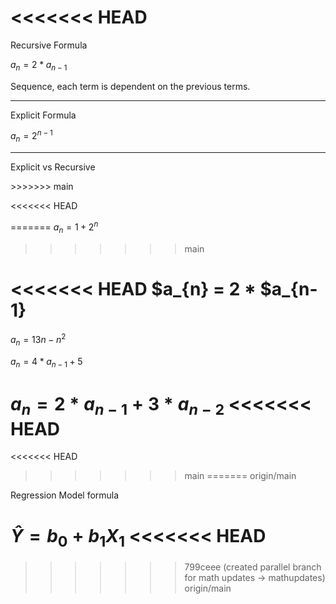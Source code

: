 <!-- $_{n+1}$ -->
<<<<<<< HEAD
=======

<!-- ![\Large x=\frac{-b\pm\sqrt{b^2-4ac}}{2a}](https://latex.codecogs.com/svg.latex?\Large&space;x=\frac{-b\pm\sqrt{b^2-4ac}}{2a}) -->

<!-- $$\sum_{i=1}^n X_i$$ -->

<!-- $k_{n+1}$ -->

<p>Recursive Formula</p>

$a_{n}=2*a_{n-1}$

<p>Sequence, each term is dependent on the previous terms.</p>

<hr/>

<p>Explicit Formula</p>

$a_{n}=2^{n-1}$

<hr/>
<!-- <p>Sequence where each term is found by using number of terms</p> -->

<p>Explicit vs Recursive</p>
>>>>>>> main

<!-- ![\Large x=\frac{-b\pm\sqrt{b^2-4ac}}{2a}](https://latex.codecogs.com/svg.latex?\Large&space;x=\frac{-b\pm\sqrt{b^2-4ac}}{2a}) -->

<<<<<<< HEAD
<!-- $$\sum_{i=1}^n X_i$$ -->
=======
$a_{n}=1+2^n$
>>>>>>> main

<!-- $k_{n+1}$ -->

<<<<<<< HEAD
$a_{n} = 2 * $a_{n-1}
=======
$a_{n}=13{n}-{n}^2$


$a_{n}=4*a_{n-1}+5$


$a_{n} =2 * a_{n-1} + 3 * a_{n-2}$
<<<<<<< HEAD
=======
<<<<<<< HEAD
>>>>>>> main
=======
>>>>>>> origin/main

<p>Regression Model formula</p>

$\hat{Y} = b_{0}+b_{1}X_{1}$
<<<<<<< HEAD
=======
>>>>>>> 799ceee (created parallel branch for math updates -> mathupdates)
>>>>>>> origin/main
